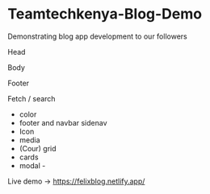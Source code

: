 # Teamtechkenya-Blog-Demo
Demonstrating blog app development to our followers


Head

Body

Footer

 Fetch / search
- color
- footer and navbar sidenav
- Icon 
- media
- (Cour) grid 
- cards 
- modal -

Live demo -> https://felixblog.netlify.app/
